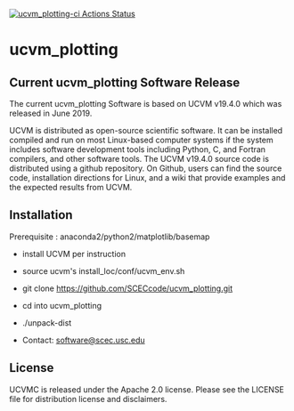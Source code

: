 
[![ucvm_plotting-ci Actions Status](https://github.com/SCECcode/ucvm_plotting/workflows/ucvm_plotting-ci/badge.svg)](https://github.com/SCECcode/ucvm_plotting/actions)


# ucvm_plotting

## Current ucvm_plotting Software Release

The current ucvm_plotting Software is based on UCVM v19.4.0 which was released in June 2019. 

UCVM is distributed as open-source scientific software. It can be installed compiled and run on most Linux-based computer systems if the system includes software development tools including Python, C, and Fortran compilers, and other software tools. The UCVM v19.4.0 source code is distributed using a github repository. On Github, users can find the source code, installation directions for Linux, and a wiki that provide examples and the expected results from UCVM.


## Installation

Prerequisite :  anaconda2/python2/matplotlib/basemap

* install UCVM per instruction
* source ucvm's install_loc/conf/ucvm_env.sh
* git clone https://github.com/SCECcode/ucvm_plotting.git
* cd into ucvm_plotting
* ./unpack-dist

* Contact: software@scec.usc.edu

## License
UCVMC is released under the Apache 2.0 license. Please see the LICENSE file for distribution license and disclaimers.
